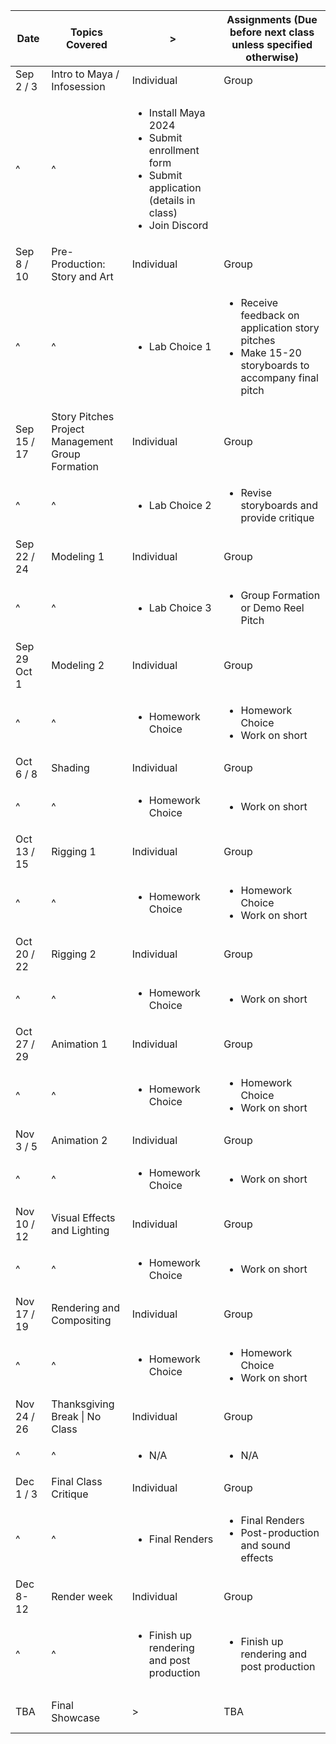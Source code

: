 | Date | Topics Covered | > | Assignments (Due before next class unless specified otherwise) |
| - | - | - | - |
| Sep 2 / 3 | Intro to Maya / Infosession | Individual | Group |
| ^ | ^ | <ul><li>Install Maya 2024</li><li>Submit enrollment form</li><li>Submit application (details in class)</li><li>Join Discord</li></ul> |  |
| Sep 8 / 10 | Pre-Production: Story and Art | Individual | Group |
| ^ | ^ | <ul><li>Lab Choice 1</li></ul> | <ul><li>Receive feedback on application story pitches</li><li>Make 15-20 storyboards to accompany final pitch</li></ul> |
| Sep 15 / 17 | Story Pitches<br>Project Management<br>Group Formation | Individual | Group |
| ^ | ^ | <ul><li>Lab Choice 2</li></ul> | <ul><li>Revise storyboards and provide critique</li></ul> |
| Sep 22 / 24 | Modeling 1 | Individual | Group |
| ^ | ^ | <ul><li>Lab Choice 3</li></ul> | <ul><li>Group Formation or Demo Reel Pitch</li></ul> |
| Sep 29<br>Oct 1 | Modeling 2 | Individual | Group |
| ^ | ^ | <ul><li>Homework Choice</li></ul> | <ul><li>Homework Choice</li><li>Work on short</li></ul> |
| Oct 6 / 8 | Shading | Individual | Group |
| ^ | ^ | <ul><li>Homework Choice</li></ul> | <ul><li>Work on short</li></ul> |
| Oct 13 / 15 | Rigging 1 | Individual | Group |
| ^ | ^ | <ul><li>Homework Choice</li></ul> | <ul><li>Homework Choice</li><li>Work on short</li></ul> |
| Oct 20 / 22 | Rigging 2 | Individual | Group |
| ^ | ^ | <ul><li>Homework Choice</li></ul> | <ul><li>Work on short</li></ul> |
| Oct 27 / 29 | Animation 1 | Individual | Group |
| ^ | ^ | <ul><li>Homework Choice</li></ul> | <ul><li>Homework Choice</li><li>Work on short</li></ul> |
| Nov 3 / 5 | Animation 2 | Individual | Group |
| ^ | ^ | <ul><li>Homework Choice</li></ul> | <ul><li>Work on short</li></ul> |
| Nov 10 / 12 | Visual Effects and Lighting | Individual | Group |
| ^ | ^ | <ul><li>Homework Choice</li></ul> | <ul><li>Work on short</li></ul> |
| Nov 17 / 19 | Rendering and Compositing | Individual | Group |
| ^ | ^ | <ul><li>Homework Choice</li></ul> | <ul><li>Homework Choice</li><li>Work on short</li></ul> |
| Nov 24 / 26 | Thanksgiving Break \| No Class | Individual | Group |
| ^ | ^ | <ul><li>N/A</li></ul> | <ul><li>N/A</li></ul> |
| Dec 1 / 3 | Final Class Critique | Individual | Group |
| ^ | ^ | <ul><li>Final Renders</li></ul> | <ul><li>Final Renders</li><li>Post-production and sound effects</li></ul> |
| Dec 8-12 | Render week | Individual | Group |
| ^ | ^ | <ul><li>Finish up rendering and post production</li></ul> | <ul><li>Finish up rendering and post production</li></ul> |
| TBA | Final Showcase | > | <br>TBA<br><br>